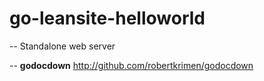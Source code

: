 # go-leansite-helloworld
--
Standalone web server

--
**godocdown** http://github.com/robertkrimen/godocdown

